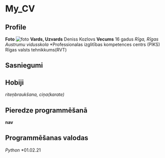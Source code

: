 # My_CV
## Profile
**Foto**
![foto](https://media.discordapp.net/attachments/783352004881547264/805793131655462932/unknown.png?width=464&height=630)
**Vards, Uzvards** Deniss Kozlovs
**Vecums** 16 gadus
*Rīga, Rīgas Austrumu vidusskola*
*Professionalas izglitības kompetences centrs (PIKS) Rīgas valsts tehnikkums(RVT)
## Sasniegumi
## Hobiji
*riteņbraukšana, ciņa(karate)*
## Pieredze programmēšanā
**nav**
## Programmēšanas valodas ##
*Python*
*01.02.21

